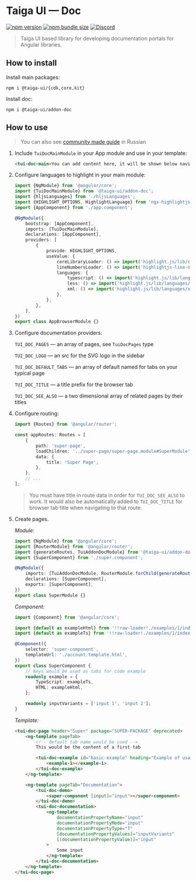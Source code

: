 # Taiga UI — Doc

[![npm version](https://img.shields.io/npm/v/@taiga-ui/addon-doc.svg)](https://npmjs.com/package/@taiga-ui/addon-doc)
[![npm bundle size](https://img.shields.io/bundlephobia/minzip/@taiga-ui/addon-doc)](https://bundlephobia.com/result?p=@taiga-ui/addon-doc)
[![Discord](https://img.shields.io/discord/748677963142135818?color=7289DA&label=%23taiga-ui&logo=discord&logoColor=white)](https://discord.gg/Us8d8JVaTg)

> Taiga UI based library for developing documentation portals for Angular libraries.

## How to install

Install main packages:

```
npm i @taiga-ui/{cdk,core,kit}
```

Install doc:

```
npm i @taiga-ui/addon-doc
```

## How to use

> You can also see [community made guide](https://habr.com/ru/company/europlan/blog/559804/) in Russian

1. Include `TuiDocMainModule` in your App module and use in your template:

    ```html
    <tui-doc-main>You can add content here, it will be shown below navigation in the sidebar</tui-doc-main>
    ```

2. Configure languages to highlight in your main module:

    ```typescript
    import {NgModule} from '@angular/core';
    import {TuiDocMainModule} from '@taiga-ui/addon-doc';
    import {hljsLanguages} from './hljsLanguages';
    import {HIGHLIGHT_OPTIONS, HighlightLanguage} from 'ngx-highlightjs';
    import {AppComponent} from './app.component';

    @NgModule({
        bootstrap: [AppComponent],
        imports: [TuiDocMainModule],
        declarations: [AppComponent],
        providers: [
            {
                provide: HIGHLIGHT_OPTIONS,
                useValue: {
                    coreLibraryLoader: () => import('highlight.js/lib/core' as string),
                    lineNumbersLoader: () => import('highlightjs-line-numbers.js' as string), // Optional, only if you want the line numbers
                    languages: {
                        typescript: () => import('highlight.js/lib/languages/typescript' as string),
                        less: () => import('highlight.js/lib/languages/less' as string),
                        xml: () => import('highlight.js/lib/languages/xml' as string),
                    },
                },
            },
        ],
    })
    export class AppBrowserModule {}
    ```

3. Configure documentation providers:

    `TUI_DOC_PAGES` — an array of pages, see `TuiDocPages` type

    `TUI_DOC_LOGO` — an src for the SVG logo in the sidebar

    `TUI_DOC_DEFAULT_TABS` — an array of default named for tabs on your typical page

    `TUI_DOC_TITLE` — a title prefix for the browser tab

    `TUI_DOC_SEE_ALSO` — a two dimensional array of related pages by their titles

4. Configure routing:

    ```typescript
    import {Routes} from '@angular/router';

    const appRoutes: Routes = [
        {
            path: 'super-page',
            loadChildren: '../super-page/super-page.module#SuperModule',
            data: {
                title: 'Super Page',
            },
        },
        // ...
    ];
    ```

    > You must have title in route data in order for `TUI_DOC_SEE_ALSO` to work. It would also be automatically added to
    > `TUI_DOC_TITLE` for browser tab title when navigating to that route.

5. Create pages.

    _Module:_

    ```typescript
    import {NgModule} from '@angular/core';
    import {RouterModule} from '@angular/router';
    import {generateRoutes, TuiAddonDocModule} from '@taiga-ui/addon-doc';
    import {SuperComponent} from './super.component';

    @NgModule({
        imports: [TuiAddonDocModule, RouterModule.forChild(generateRoutes(SuperComponent))],
        declarations: [SuperComponent],
        exports: [SuperComponent],
    })
    export class SuperModule {}
    ```

    _Component:_

    ```typescript
    import {Component} from '@angular/core';

    import {default as exampleHtml} from '!!raw-loader!./examples/1/index.html';
    import {default as exampleTs} from '!!raw-loader!./examples/1/index.ts';

    @Component({
        selector: 'super-component',
        templateUrl: './account.template.html',
    })
    export class SuperComponent {
        // Keys would be used as tabs for code example
        readonly example = {
            TypeScript: exampleTs,
            HTML: exampleHtml,
        };

        readonly inputVariants = ['input 1', 'input 2'];
    }
    ```

    _Template:_

    ```html
    <tui-doc-page header="Super" package="SUPER-PACKAGE" deprecated>
        <ng-template pageTab>
            <!-- default tab name would be used -->
            This would be the content of a first tab

            <tui-doc-example id="basic-example" heading="Example of usage" [content]="example">
                <example-1></example-1>
            </tui-doc-example>
        </ng-template>

        <ng-template pageTab="Documentation">
            <tui-doc-demo>
                <super-component [input]="input"></super-component>
            </tui-doc-demo>
            <tui-doc-documentation>
                <ng-template
                    documentationPropertyName="input"
                    documentationPropertyMode="input"
                    documentationPropertyType="T"
                    [documentationPropertyValues]="inputVariants"
                    [(documentationPropertyValue)]="input"
                >
                    Some input
                </ng-template>
            </tui-doc-documentation>
        </ng-template>
    </tui-doc-page>
    ```

